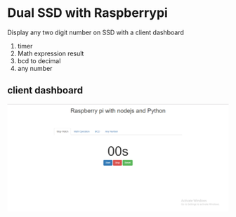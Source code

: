 # Dual SSD with Raspberrypi

Display any two digit number on SSD with a client dashboard  
1. timer
2. Math expression result
3. bcd to decimal
4. any number

## client dashboard
![](https://github.com/iammemon/dual7seg_with_rpi/blob/master/screenshots/client_dashboard.PNG)

